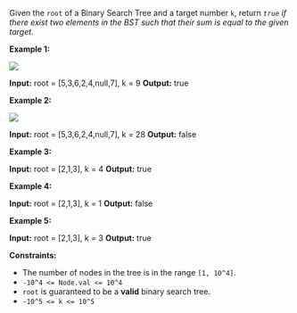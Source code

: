 
Given the  `root`  of a Binary Search Tree and a target number  `k`, return  _`true`  if there exist two elements in the BST such that their sum is equal to the given target_.

**Example 1:**

![](https://assets.leetcode.com/uploads/2020/09/21/sum_tree_1.jpg)

**Input:** root = [5,3,6,2,4,null,7], k = 9
**Output:** true

**Example 2:**

![](https://assets.leetcode.com/uploads/2020/09/21/sum_tree_2.jpg)

**Input:** root = [5,3,6,2,4,null,7], k = 28
**Output:** false

**Example 3:**

**Input:** root = [2,1,3], k = 4
**Output:** true

**Example 4:**

**Input:** root = [2,1,3], k = 1
**Output:** false

**Example 5:**

**Input:** root = [2,1,3], k = 3
**Output:** true

**Constraints:**

-   The number of nodes in the tree is in the range  `[1, 10^4]`.
-   `-10^4 <= Node.val <= 10^4`
-   `root`  is guaranteed to be a  **valid**  binary search tree.
-   `-10^5 <= k <= 10^5`